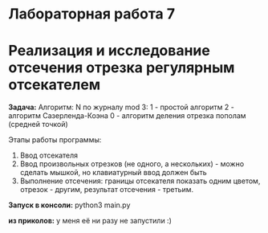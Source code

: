 # Лабораторная работа 7
# Реализация и исследование отсечения отрезка регулярным отсекателем
**Задача:** 
Алгоритм: N по журналу mod 3:
1 - простой алгоритм
2 - алгоритм Сазерленда-Коэна
0 - алгоритм деления отрезка пополам (средней точкой)

Этапы работы программы:
1) Ввод отсекателя
2) Ввод произвольных отрезков (не одного, а нескольких) - можно сделать мышкой, но клавиатурный ввод должен быть
3) Выполнение отсечения: границы отсекателя показать одним цветом, отрезок - другим, результат отсечения - третьим.

**Запуск в консоли:** python3 main.py


**из приколов:** у меня её ни разу не запустили :)